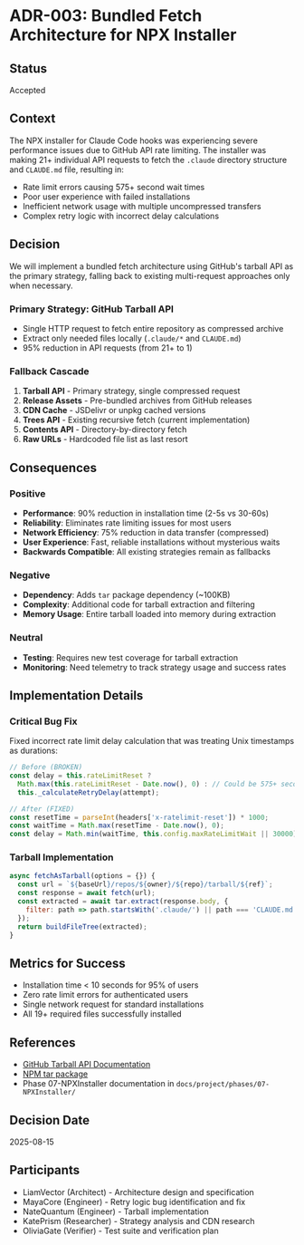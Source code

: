 # ADR-003: Bundled Fetch Architecture for NPX Installer

## Status
Accepted

## Context
The NPX installer for Claude Code hooks was experiencing severe performance issues due to GitHub API rate limiting. The installer was making 21+ individual API requests to fetch the `.claude` directory structure and `CLAUDE.md` file, resulting in:
- Rate limit errors causing 575+ second wait times
- Poor user experience with failed installations
- Inefficient network usage with multiple uncompressed transfers
- Complex retry logic with incorrect delay calculations

## Decision
We will implement a bundled fetch architecture using GitHub's tarball API as the primary strategy, falling back to existing multi-request approaches only when necessary.

### Primary Strategy: GitHub Tarball API
- Single HTTP request to fetch entire repository as compressed archive
- Extract only needed files locally (`.claude/*` and `CLAUDE.md`)
- 95% reduction in API requests (from 21+ to 1)

### Fallback Cascade
1. **Tarball API** - Primary strategy, single compressed request
2. **Release Assets** - Pre-bundled archives from GitHub releases
3. **CDN Cache** - JSDelivr or unpkg cached versions
4. **Trees API** - Existing recursive fetch (current implementation)
5. **Contents API** - Directory-by-directory fetch
6. **Raw URLs** - Hardcoded file list as last resort

## Consequences

### Positive
- **Performance**: 90% reduction in installation time (2-5s vs 30-60s)
- **Reliability**: Eliminates rate limiting issues for most users
- **Network Efficiency**: 75% reduction in data transfer (compressed)
- **User Experience**: Fast, reliable installations without mysterious waits
- **Backwards Compatible**: All existing strategies remain as fallbacks

### Negative
- **Dependency**: Adds `tar` package dependency (~100KB)
- **Complexity**: Additional code for tarball extraction and filtering
- **Memory Usage**: Entire tarball loaded into memory during extraction

### Neutral
- **Testing**: Requires new test coverage for tarball extraction
- **Monitoring**: Need telemetry to track strategy usage and success rates

## Implementation Details

### Critical Bug Fix
Fixed incorrect rate limit delay calculation that was treating Unix timestamps as durations:
```javascript
// Before (BROKEN)
const delay = this.rateLimitReset ? 
  Math.max(this.rateLimitReset - Date.now(), 0) : // Could be 575+ seconds!
  this._calculateRetryDelay(attempt);

// After (FIXED)
const resetTime = parseInt(headers['x-ratelimit-reset']) * 1000;
const waitTime = Math.max(resetTime - Date.now(), 0);
const delay = Math.min(waitTime, this.config.maxRateLimitWait || 30000);
```

### Tarball Implementation
```javascript
async fetchAsTarball(options = {}) {
  const url = `${baseUrl}/repos/${owner}/${repo}/tarball/${ref}`;
  const response = await fetch(url);
  const extracted = await tar.extract(response.body, {
    filter: path => path.startsWith('.claude/') || path === 'CLAUDE.md'
  });
  return buildFileTree(extracted);
}
```

## Metrics for Success
- Installation time < 10 seconds for 95% of users
- Zero rate limit errors for authenticated users
- Single network request for standard installations
- All 19+ required files successfully installed

## References
- [GitHub Tarball API Documentation](https://docs.github.com/rest/repos/contents#download-a-repository-archive-tar)
- [NPM tar package](https://www.npmjs.com/package/tar)
- Phase 07-NPXInstaller documentation in `docs/project/phases/07-NPXInstaller/`

## Decision Date
2025-08-15

## Participants
- LiamVector (Architect) - Architecture design and specification
- MayaCore (Engineer) - Retry logic bug identification and fix
- NateQuantum (Engineer) - Tarball implementation
- KatePrism (Researcher) - Strategy analysis and CDN research
- OliviaGate (Verifier) - Test suite and verification plan